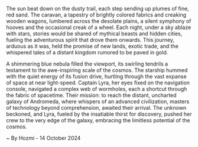 
The sun beat down on the dusty trail, each step sending up plumes of fine, red sand. The caravan, a tapestry of brightly colored fabrics and creaking wooden wagons, lumbered across the desolate plains, a silent symphony of hooves and the occasional creak of a wheel. Each night, under a sky ablaze with stars, stories would be shared of mythical beasts and hidden cities, fueling the adventurous spirit that drove them onwards. This journey, arduous as it was, held the promise of new lands, exotic trade, and the whispered tales of a distant kingdom rumored to be paved in gold.

A shimmering blue nebula filled the viewport, its swirling tendrils a testament to the awe-inspiring scale of the cosmos. The starship hummed with the quiet energy of its fusion drive, hurtling through the vast expanse of space at near light-speed. Captain Lyra, her eyes fixed on the navigation console, navigated a complex web of wormholes, each a shortcut through the fabric of spacetime. Their mission: to reach the distant, uncharted galaxy of Andromeda, where whispers of an advanced civilization, masters of technology beyond comprehension, awaited their arrival. The unknown beckoned, and Lyra, fueled by the insatiable thirst for discovery, pushed her crew to the very edge of the galaxy, embracing the limitless potential of the cosmos. 

~ By Hozmi - 14 October 2024
